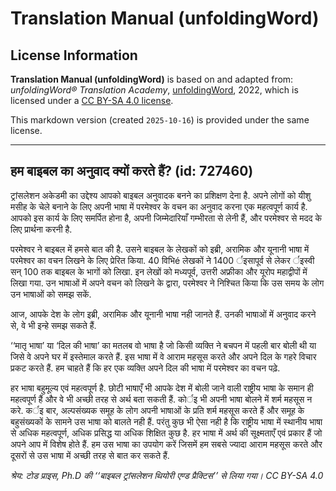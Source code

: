 # Translation Manual (unfoldingWord)

## License Information

**Translation Manual (unfoldingWord)** is based on and adapted from: _unfoldingWord® Translation Academy_, [unfoldingWord](https://unfoldingword.org/utw), 2022, which is licensed under a [CC BY-SA 4.0 license](https://creativecommons.org/licenses/by-sa/4.0/legalcode.en).

This markdown version (created `2025-10-16`) is provided under the same license.



--------------------------------

## हम बाइबल का अनुवाद क्यों करते हैं? (id: 727460)

ट्रांसलेशन अकेडमी का उद्देश्य आपको बाइबल अनुवादक बनने का प्रशिक्षण देना है. अपने लोगों को यीशु मसीह के चेले बनाने के लिए अपनी भाषा में परमेश्वर के वचन का अनुवाद करना एक महत्वपूर्ण कार्य है. आपको इस कार्य के लिए समर्पित होना है, अपनी जिम्मेदारियाँ गम्भीरता से लेनी हैं, और परमेश्वर से मदद के लिए प्रार्थना करनी है.

परमेश्वर ने बाइबल में हमसे बात की है. उसने बाइबल के लेखकों को इब्री, अरामिक और यूनानी भाषा में परमेश्वर का वचन लिखने के लिए प्रेरित किया. 40 विभिé लेखकों ने 1400 र्इसापूर्व से लेकर र्इस्वी सन् 100 तक बाइबल के भागों को लिखा. इन लेखों को मध्यपूर्व, उत्तरी अफ्रीका और यूरोप महाद्वीपों में लिखा गया. उन भाषाओं में अपने वचन को लिखने के द्वारा, परमेश्वर ने निश्चित किया कि उस समय के लोग उन भाषाओं को समझ सकें.

आज, आपके देश के लोग इब्री, अरामिक और यूनानी भाषा नही जानते हैं. उनकी भाषाओं में अनुवाद करने से, वे भी इन्हे समझ सकते हैं.

‘‘मातृ भाषा’ या ‘दिल की भाषा’ का मतलब वो भाषा है जो किसी व्यक्ति ने बचपन में पहली बार बोली थी या जिसे वे अपने घर में इस्तेमाल करते हैं. इस भाषा में वे आराम महसूस करते और अपने दिल के गहरे विचार प्रकट करते हैं. हम चाहते हैं कि हर एक व्यक्ति अपने दिल की भाषा में परमेश्वर का वचन पढ़े.

हर भाषा बहुमूल्य एवं महत्वपूर्ण है. छोटी भाषाएँ भी आपके देश में बोली जाने वाली राष्ट्रीय भाषा के समान ही महत्वपूर्ण हैं और वे भी अच्छी तरह से अर्थ बता सकती हैं. कोर्इ भी अपनी भाषा बोलने में शर्म महसूस न करे. कर्इ बार, अल्पसंख्यक समूह के लोग अपनी भाषाओं के प्रति शर्म महसूस करते हैं और समूह के बहुसंख्यकों के सामने उस भाषा को बालते नही हैं. परंतु कुछ भी ऐसा नही है कि राष्ट्रीय भाषा में स्थानीय भाषा से अधिक महत्वपूर्ण, अधिक प्रसिद्ध या अधिक शिक्षित कुछ है. हर भाषा में अर्थ की सूक्ष्मताएँ एवं प्रकार हैं जो अपने आप में विशेष होते हैं. हम उस भाषा का उपयोग करें जिसमें हम सबसे ज्यादा आराम महसूस करते और दूसरों से उस भाषा में अच्छी तरह से बात कर सकते हैं.

*श्रेय: टोड प्राइस, Ph.D की ‘‘बाइबल ट्रांसलेशन थियोरी एण्ड प्रैक्टिस’’ से लिया गया। CC BY\-SA 4\.0*


